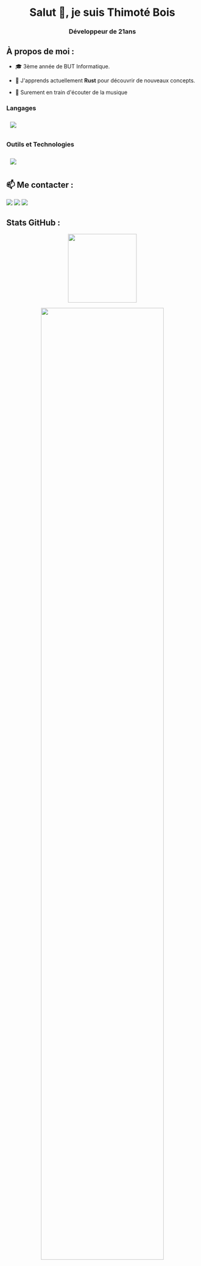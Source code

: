 <h1 align="center">Salut 👋, je suis Thimoté Bois</h1>
<h3 align="center">Développeur de 21ans</h3>

<!-- <div align="center">
    <img src="https://komarev.com/ghpvc/?username=ThimoteB&style=for-the-badge&color=9b59b6" alt="ThimoteB" />
</div> -->

## À propos de moi :

- 🎓 3ème année de BUT Informatique.

- 🌱 J'apprends actuellement **Rust** pour découvrir de nouveaux concepts.

- 💬 Surement en train d'écouter de la musique

### Langages

<img src="https://skillicons.dev/icons?i=python,js,ts,java,c,cs,rust,ocaml"  style="padding:10px"/>

</td><td valign="top" width="33%">

### Outils et Technologies

<img src="https://skillicons.dev/icons?i=git,github,vscode,docker,kubernetes,raspberrypi"  style="padding:10px"/> </div>

## 📫 Me contacter :

<div align="left">
    <a href="https://www.linkedin.com/in/thimotebois/" target="_blank"><img src="https://img.shields.io/badge/-Thimoté%20Bois-0077B5?style=flat&logo=Linkedin&logoColor=white"/></a>
    <a href="mailto:thimotebois@gmail.com" target="_blank"><img src="https://img.shields.io/badge/-thimotebois@gmail.com-D14836?style=flat&logo=Gmail&logoColor=white"/></a>
    <a href="https://github.com/ThimoteB" target="_blank"><img src="https://img.shields.io/badge/-ThimoteB-181717?style=flat&logo=GitHub&logoColor=white"/></a>
</div>

## Stats GitHub :

<p align="center">
    <a href="https://github.com/ThimoteB">
        <img height="180em" src="https://github-readme-stats-eight-theta.vercel.app/api/top-langs/?username=ThimoteB&langs_count=8&layout=compact&theme=onedark&include_all_commits=true&count_private=true&hide_border=true" />
    </a>
</p>

<p align="center">
   <a href="https://github.com/ThimoteB"> 
     <img width="80%" src="https://github-readme-streak-stats.herokuapp.com/?user=ThimoteB&show_icons=true&locale=en&layout=demo&theme=Onedark&hide_border=true" /> 
   </a>  
</p>

<br>

<h2 align="center">💻 Jetez un coup d'œil à mes répos⬇️ </h2>
